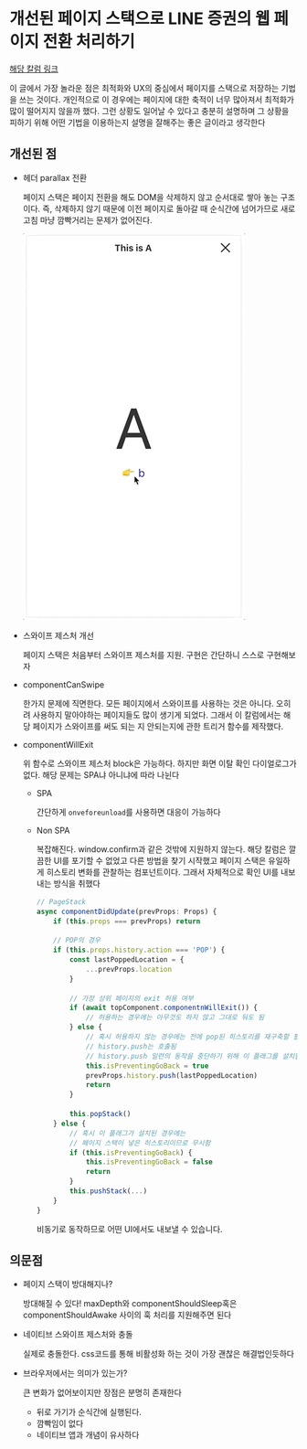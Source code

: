 # 개선된 페이지 스택으로 LINE 증권의 웹 페이지 전환 처리하기

[해당 칼럼 링크](https://engineering.linecorp.com/ko/blog/line-securities-frontend-2/)

이 글에서 가장 놀라운 점은 최적화와 UX의 중심에서 페이지를 스택으로 저장하는 기법을 쓰는 것이다. 개인적으로 이 경우에는 페이지에 대한 축적이 너무 많아져서 최적화가 많이 떨어지지 않을까 했다. 그런 상황도 일어날 수 있다고 충분히 설명하며 그 상황을 피하기 위해 어떤 기법을 이용하는지 설명을 잘해주는 좋은 글이라고 생각한다

## 개선된 점

- 헤더 parallax 전환

  페이지 스택은 페이지 전환을 해도 DOM을 삭제하지 않고 순서대로 쌓아 놓는 구조이다. 즉, 삭제하지 않기 때문에 이전 페이지로 돌아갈 때 순식간에 넘어가므로 새로고침 마냥 깜빡거리는 문제가 없어진다.

  ![](instant-back-v1-1.gif)

- 스와이프 제스처 개선

  페이지 스택은 처음부터 스와이프 제스처를 지원. 구현은 간단하니 스스로 구현해보자

- componentCanSwipe

  한가지 문제에 직면한다. 모든 페이지에서 스와이프를 사용하는 것은 아니다. 오히려 사용하지 말아야하는 페이지들도 많이 생기게 되었다. 그래서 이 칼럼에서는 해당 페이지가 스와이프를 써도 되는 지 안되는지에 관한 트리거 함수를 제작했다.

- componentWillExit

  위 함수로 스와이프 제스처 block은 가능하다. 하지만 화면 이탈 확인 다이얼로그가 없다. 해당 문제는 SPA냐 아니냐에 따라 나뉜다

  - SPA

    간단하게 `onveforeunload`를 사용하면 대응이 가능하다

  - Non SPA

    복잡해진다. window.confirm과 같은 것밖에 지원하지 않는다. 해당 칼럼은 깔끔한 UI를 포기할 수 없었고 다른 방법을 찾기 시작했고 페이지 스택은 유일하게 히스토리 변화를 관찰하는 컴포넌트이다. 그래서 자체적으로 확인 UI를 내보내는 방식을 취했다

    ```javascript
    // PageStack
    async componentDidUpdate(prevProps: Props) {
        if (this.props === prevProps) return
        
        // POP의 경우
        if (this.props.history.action === 'POP') {
            const lastPoppedLocation = {
            	...prevProps.location
            }
            
            // 가장 상위 페이지의 exit 허용 여부
            if (await topComponent.componentnWillExit()) {
                // 허용하는 경우에는 아무것도 하지 않고 그대로 둬도 됨
            } else {
                // 혹시 허용하지 않는 경우에는 전에 pop된 히스토리를 재구축할 필요가 있음
                // history.push는 호출됨
                // history.push 일련의 동작을 중단하기 위해 이 플래그를 설치함
                this.isPreventingGoBack = true
                prevProps.history.push(lastPoppedLocation)
                return
            }
            
            this.popStack()
        } else {
            // 혹시 이 플래그가 설치된 경우에는
            // 페이지 스택이 넣은 히스토리이므로 무시함
            if (this.isPreventingGoBack) {
                this.isPreventingGoBack = false
                return
            }
            this.pushStack(...)
        }
    }
    ```

    비동기로 동작하므로 어떤 UI에서도 내보낼 수 있습니다.

## 의문점

- 페이지 스택이 방대해지나?

  방대해질 수 있다! maxDepth와 componentShouldSleep혹은 componentShouldAwake 사이의 훅 처리를 지원해주면 된다

- 네이티브 스와이프 제스처와 충돌

  실제로 충돌한다. css코드를 통해 비활성화 하는 것이 가장 괜찮은 해결법인듯하다

- 브라우저에서는 의미가 있는가?

  큰 변화가 없어보이지만 장점은 분명히 존재한다

  - 뒤로 가기가 순식간에 실행된다.
  - 깜빡임이 없다
  - 네이티브 앱과 개념이 유사하다




